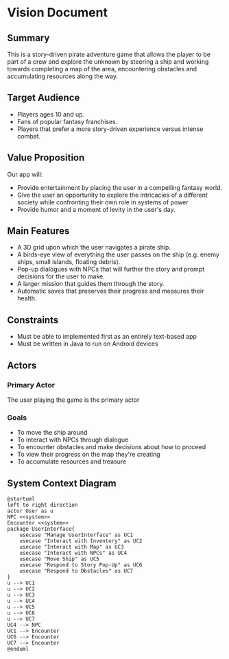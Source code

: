 # Vision Document

## Summary
This is a story-driven pirate adventure game that allows the player
to be part of a crew and explore the unknown by steering a ship
and working towards completing a map of the area, encountering
obstacles and accumulating resources along the way.

## Target Audience
<ul>
<li>Players ages 10 and up.</li>
<li>Fans of popular fantasy franchises.</li>
<li>Players that prefer a more story-driven experience versus intense combat.</li>
</ul>

## Value Proposition
<p>Our app will:</p>
<ul>
<li>Provide entertainment by placing the user in a compelling fantasy world.</li>
<li>Give the user an opportunity to explore the intricacies of a different society while confronting
their own role in systems of power</li>
<li>Provide humor and a moment of levity in the user's day.</li>
</ul>


## Main Features
<ul>
<li>A 3D grid upon which the user navigates a pirate ship.</li>
<li>A birds-eye view of everything the user passes on the ship (e.g. enemy ships, small islands, 
floating debris).</li>
<li>Pop-up dialogues with NPCs that will further the story and prompt decisions for the user
to make.</li>
<li>A larger mission that guides them through the story.</li>
<li>Automatic saves that preserves their progress and measures their health.</li>

</ul>


## Constraints
<ul>
<li>Must be able to implemented first as an entirely text-based app</li>
<li>Must be written in Java to run on Android devices</li>
</ul>

## Actors
### Primary Actor
<p>The user playing the game is the primary actor</p>

### Goals
<ul>
<li>To move the ship around</li>
<li>To interact with NPCs through dialogue</li>
<li>To encounter obstacles and make decisions about how to proceed</li>
<li>To view their progress on the map they're creating</li>
<li>To accumulate resources and treasure</li>
</ul>

## System Context Diagram
```PlantUML
@startuml
left to right direction
actor User as u
NPC <<system>>
Encounter <<system>>
package UserInterface{
    usecase "Manage UserInterface" as UC1
    usecase "Interact with Inventory" as UC2
    usecase "Interact with Map" as UC3
    usecase "Interact with NPCs" as UC4
    usecase "Move Ship" as UC5
    usecase "Respond to Story Pop-Up" as UC6
    usecase "Respond to Obstacles" as UC7
}
u --> UC1
u --> UC2
u --> UC3
u --> UC4
u --> UC5
u --> UC6
u --> UC7
UC4 --> NPC
UC1 --> Encounter
UC6 --> Encounter
UC7 --> Encounter
@enduml
```